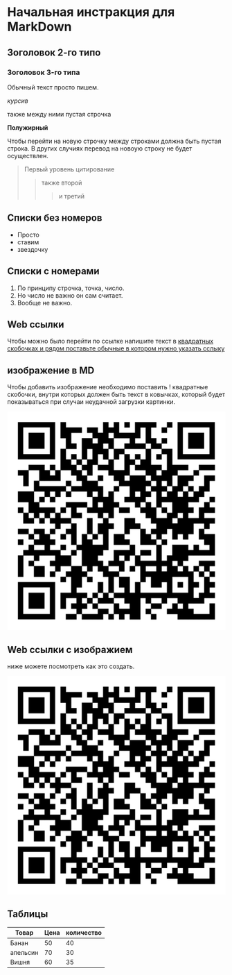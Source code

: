 # Начальная инстракция для MarkDown

## Зоголовок 2-го типо

### Зоголовок 3-го типа

Обычный текст просто пишем.

*курсив*

также между ними пустая строчка

**Полужирный**


Чтобы перейти на новую строчку между строками должна быть пустая строка.
В других случиях перевод на новоую строку не будет осуществлен. 

> Первый уровень цитирование
>> также второй 
>>> и третий

## Списки без номеров

* Просто
* ставим 
* звездочку

## Списки с номерами 

1. По принципу строчка, точка, число.
6. Но число не важно он сам считает.
1. Вообще не важно.

## Web ссылки
Чтобы можно было перейти по ссылке напишите текст в [квадратных скобочках и рядом поставьте обычные в котором нужно указать сслыку](https://www.youtube.com/watch?v=dQw4w9WgXcQ "поставив пробел, напишите в двойных ковычках текст который будет видет при навидении на ссылку.")


## изображение в MD
Чтобы добавить изображение необходимо поставить ! квадратные скобочки, внутри которых должен быть текст в ковычках, который будет показываться при случаи неудачной загрузки картинки. 

!["тест который будет видет если картинка не грузит"](qr.png)

## Web ссылки с изображием

ниже можете посмотреть как это создать.

[!["не получилось загрузить"](qr.png)](https://www.youtube.com/watch?v=dQw4w9WgXcQ "Не нажимайте")

## Таблицы

Товар | Цена | количество
------|------|------------
Банан | 50   | 40
апельсин | 70   | 30
Вишня | 60   | 35
